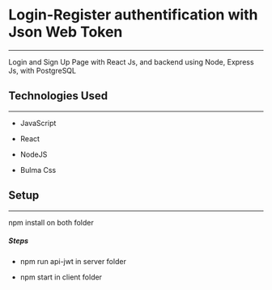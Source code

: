 <h1>Login-Register authentification with Json Web Token</h1>
<hr><p>Login and Sign Up Page with React Js, and backend using Node, Express Js, with PostgreSQL</p><h2>Technologies Used</h2>
<hr><ul>
<li>JavaScript</li>
</ul><ul>
<li>React</li>
</ul><ul>
<li>NodeJS</li>
</ul><ul>
<li>Bulma Css</li>
</ul><h2>Setup</h2>
<hr><p>npm install on both folder</p><h5>Steps</h5><ul>
<li>npm run api-jwt in server folder</li>
</ul><ul>
<li>npm start in client folder</li>
</ul>
